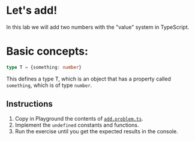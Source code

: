 # Let's add!

In this lab we will add two numbers with the "value" system in TypeScript.

# Basic concepts:

```ts
type T = {something: number}
```
This defines a type T, which is an object that has a property called `something`, which is of type `number`.

## Instructions

1. Copy in Playground the contents of [`add.problem.ts`](add.problem.ts).
1. Implement the `undefined` constants and functions.
1. Run the exercise until you get the expected results in the console.
